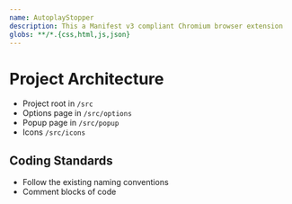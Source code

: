 ```yaml
---
name: AutoplayStopper
description: This a Manifest v3 compliant Chromium browser extension
globs: **/*.{css,html,js,json}
---
```


# Project Architecture

- Project root in `/src`
- Options page in `/src/options`
- Popup page in `/src/popup`
- Icons `/src/icons`

## Coding Standards

- Follow the existing naming conventions
- Comment blocks of code

